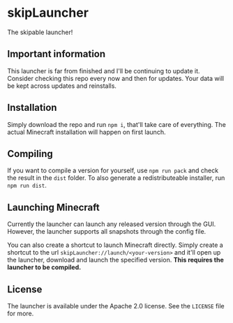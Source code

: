 # skipLauncher

The skipable launcher!

## Important information

This launcher is far from finished and I'll be continuing to update it. Consider checking this repo every now and then for updates. Your data will be kept across updates and reinstalls.

## Installation

Simply download the repo and run `npm i`, that'll take care of everything. The actual Minecraft installation will happen on first launch.

## Compiling

If you want to compile a version for yourself, use `npm run pack` and check the result in the `dist` folder. To also generate a redistributeable installer, run `npm run dist`.

## Launching Minecraft

Currently the launcher can launch any released version through the GUI. However, the launcher supports all snapshots through the config file.

You can also create a shortcut to launch Minecraft directly. Simply create a shortcut to the url `skipLauncher://launch/<your-version>` and it'll open up the launcher, download and launch the specified version. **This requires the launcher to be compiled.**

## License

The launcher is available under the Apache 2.0 license. See the `LICENSE` file for more.
